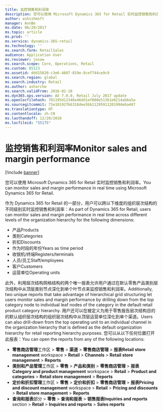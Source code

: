 ```yaml
---
title: 监控销售和利润率
description: 您可以使用 Microsoft Dynamics 365 for Retail 实时监控销售和利润率。
author: ashishmsft
manager: AnnBe
ms.date: 06/20/2017
ms.topic: article
ms.prod: ''
ms.service: dynamics-365-retail
ms.technology: ''
ms.search.form: RetailSales
audience: Application User
ms.reviewer: josaw
ms.search.scope: Core, Operations, Retail
ms.custom: 85123
ms.assetid: ddd15820-c3e6-4607-819e-8cef744ce9c9
ms.search.region: global
ms.search.industry: Retail
ms.author: asharchw
ms.search.validFrom: 2016-02-28
ms.dyn365.ops.version: AX 7.0.0, Retail July 2017 update
ms.openlocfilehash: 701195d12346e46dd1ef080e513b1e6214ab6a5a
ms.sourcegitcommit: 73e10192fb6318dee5bb1129591120199de6a487
ms.translationtype: HT
ms.contentlocale: zh-CN
ms.lasthandoff: 12/20/2018
ms.locfileid: "55175"
---
```

# <a name="monitor-sales-and-margin-performance"></a><span data-ttu-id="2fe47-103">监控销售和利润率</span><span class="sxs-lookup"><span data-stu-id="2fe47-103">Monitor sales and margin performance</span></span>

[!include [banner](includes/banner.md)]

<span data-ttu-id="2fe47-104">您可以使用 Microsoft Dynamics 365 for Retail 实时监控销售和利润率。</span><span class="sxs-lookup"><span data-stu-id="2fe47-104">You can monitor sales and margin performance in real time using Microsoft Dynamics 365 for Retail.</span></span>

<span data-ttu-id="2fe47-105">作为 Dynamics 365 for Retail 的一部分，用户可以跨以下维度的组织层次结构的不同级别实时监控销售和利润率：</span><span class="sxs-lookup"><span data-stu-id="2fe47-105">As part of Dynamics 365 for Retail, users can monitor sales and margin performance in real time across different levels of the organization hierarchy for the following dimensions:</span></span>

-   <span data-ttu-id="2fe47-106">产品</span><span class="sxs-lookup"><span data-stu-id="2fe47-106">Products</span></span>
-   <span data-ttu-id="2fe47-107">类别</span><span class="sxs-lookup"><span data-stu-id="2fe47-107">Categories</span></span>
-   <span data-ttu-id="2fe47-108">折扣</span><span class="sxs-lookup"><span data-stu-id="2fe47-108">Discounts</span></span>
-   <span data-ttu-id="2fe47-109">作为时段的年份</span><span class="sxs-lookup"><span data-stu-id="2fe47-109">Years as time period</span></span>
-   <span data-ttu-id="2fe47-110">收银机/终端</span><span class="sxs-lookup"><span data-stu-id="2fe47-110">Registers/terminals</span></span>
-   <span data-ttu-id="2fe47-111">人员/员工</span><span class="sxs-lookup"><span data-stu-id="2fe47-111">Staff/employees</span></span>
-   <span data-ttu-id="2fe47-112">客户</span><span class="sxs-lookup"><span data-stu-id="2fe47-112">Customers</span></span>
-   <span data-ttu-id="2fe47-113">运营单位</span><span class="sxs-lookup"><span data-stu-id="2fe47-113">Operating units</span></span>

<span data-ttu-id="2fe47-114">此外，利用层次结构网格结构的两个唯一报表允许用户通过在默认零售产品类别层次结构中从顶层类别节点深化到单个叶节点来监控销售和利润率。</span><span class="sxs-lookup"><span data-stu-id="2fe47-114">Additionally, two unique reports that take advantage of hierarchical grid structuring let users monitor sales and margin performance by drilling down from the top category node to individual leaf nodes of the category in the default retail product category hierarchy.</span></span> <span data-ttu-id="2fe47-115">用户还可以在被定义为用于零售报告层次结构目的的默认组织层次结构的组织层次结构中从顶层运营单位深化到单个渠道。</span><span class="sxs-lookup"><span data-stu-id="2fe47-115">Users can also drill-down from the top operating unit to an individual channel in the organization hierarchy that is defined as the default organization hierarchy for retail reporting hierarchy purposes.</span></span> <span data-ttu-id="2fe47-116">您可以从以下任何位置打开此报表：</span><span class="sxs-lookup"><span data-stu-id="2fe47-116">You can open the reports from any of the following locations:</span></span>

-   <span data-ttu-id="2fe47-117">**零售商店管理**工作区 &gt; **零售** &gt; **渠道** &gt; **零售商店管理** &gt; **报表**</span><span class="sxs-lookup"><span data-stu-id="2fe47-117">**Retail store management** workspace &gt; **Retail** &gt; **Channels** &gt; **Retail store management** &gt; **Reports**</span></span>
-   <span data-ttu-id="2fe47-118">**类别和产品管理**工作区 &gt; **零售** &gt; **产品和类别** &gt; **零售商店管理** &gt; **报表**</span><span class="sxs-lookup"><span data-stu-id="2fe47-118">**Category and product management** workspace &gt; **Retail** &gt; **Product and categories** &gt; **Retail store management** &gt; **Reports**</span></span>
-   <span data-ttu-id="2fe47-119">**定价和折扣管理**工作区 &gt; **零售** &gt; **定价和折扣** &gt; **零售商店管理** &gt; **报表**</span><span class="sxs-lookup"><span data-stu-id="2fe47-119">**Pricing and discount management** workspace &gt; **Retail** &gt; **Pricing and discounts** &gt; **Retail store management** &gt; **Reports**</span></span>
-   <span data-ttu-id="2fe47-120">**查询和报表**部分 &gt; **零售** &gt; **查询和报表** &gt; **销售报表**</span><span class="sxs-lookup"><span data-stu-id="2fe47-120">**Inquiries and reports** section &gt; **Retail** &gt; **Inquiries and reports** &gt; **Sales reports**</span></span>


